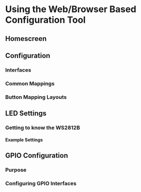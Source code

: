 # Using the Web/Browser Based Configuration Tool 

## Homescreen 

## Configuration

### Interfaces 

### Common Mappings 

### Button Mapping Layouts 

## LED Settings 

### Getting to know the WS2812B

#### Example Settings 

## GPIO Configuration 

### Purpose 

### Configuring GPIO Interfaces 

